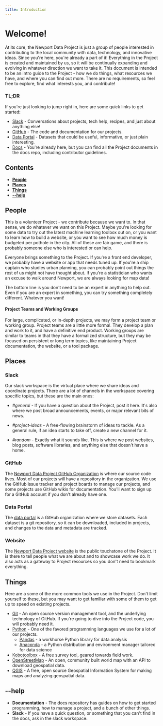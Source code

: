 ```yaml
---
title: Introduction
---
```




# Welcome!

At its core, the Newport Data Project is just a group of people interested in contributing to the local community with data, technology, and innovative ideas. Since you're here, you're already a part of it! Everything in the Project is created and maintained by us, so it will be continually expanding and evolving in whatever direction we want to take it. This document is intended to be an intro guide to the Project - how we do things, what resources we have, and where you can find out more. There are no requirements, so feel free to explore, find what interests you, and contribute!

### TL;DR

If you're just looking to jump right in, here are some quick links to get started:

* [Slack](https://newportdataproject.slack.com) - Conversations about projects, tech help, recipes, and just about anything else!
* [GitHub](https://github.com/newportdataproject) - The code and documentation for our projects.
* [Data Portal](http://portal.newportdataproject.org) - Datasets that could be useful, informative, or just plain interesting.
* [Docs](http://www.newportdataproject.org/docs) - You're already here, but you can find all the Project documents in the docs repo, including contributor guidelines.



## Contents

- [**People**](#people)
- [**Places**](#places)
- [**Things**](#things)
- [**--help**](#--help)



## People

This is a volunteer Project - we contribute because we want to. In that sense, we do whatever we want on this Project. Maybe you're looking for some data to try out the latest machine learning toolbox out on, or you want to learn how to build a website, or you want to see how much money is budgeted per pothole in the city. All of these are fair game, and there is probably someone else who is interested or can help.

Everyone brings something to the Project. If you're a front end developer, we probably have a website or app that needs tuned up. If you're a ship captain who studies urban planning, you can probably point out things the rest of us might not have thought about. If you're a statistician who wants an excuse to walk around Newport, we are always looking for map data! 

The bottom line is you don't need to be an expert in anything to help out. Even if you are an expert in something, you can try something completely different. Whatever you want!

#### Project Teams and Working Groups

For large, complicated, or in-depth projects, we may form a project team or working group. Project teams are a little more formal. They develop a plan and work to it, and have a definitive end product. Working groups are similar to teams in that they have a formalized structure, but they may be focused on persistent or long term topics, like maintaining Project documentation, the website, or a tool package.



## Places

### Slack

Our slack workspace is the virtual place where we share ideas and coordinate projects. There are a lot of channels in the workspace covering specific topics, but these are the main ones:

* *\#general* - If you have a question about the Project, post it here. It's also where we post broad announcements, events, or major relevant bits of news.


* *\#project-ideas* - A free-flowing brainstorm of ideas to tackle. As a general rule, if an idea starts to take off, create a new channel for it.
* *\#random* - Exactly what it sounds like. This is where we post websites, blog posts, software libraries, and anything else that doesn't have a home.

### GitHub

The [Newport Data Project GitHub Organization](https://github.com/newportdataproject) is where our source code lives. Most of our projects will have a repository in the organization. We use the GitHub issue tracker and project boards to manage our projects, and some projects use GitHub wikis for documentation. You'll want to sign up for a GitHub account if you don't already have one.

### Data Portal

The [data portal](https://github.com/newportdataportal) is a GitHub organization where we store datasets. Each dataset is a git repository, so it can be downloaded, included in projects, and changes to the data and metadata are tracked.

### Website

The [Newport Data Project website](http://www.newportdataproject.org) is the public touchstone of the Project. It is there to tell people what we are about and to showcase work we do. It also acts as a gateway to Project resources so you don't need to bookmark everything.



## Things

Here are a some of the more common tools we use in the Project. Don't limit yourself to these, but you may want to get familiar with some of them to get up to speed on existing projects.

* [Git](https://git-scm.com/) - An open source version management tool, and the underlying technology of GitHub. If you're going to dive into the Project code, you will probably need it.
* [Python](https://www.python.org) - One of the favored programming languages we use for a lot of our projects.
  * [Pandas](https://pandas.pydata.org/about.html) - a workhorse Python library for data analysis
  * [Anaconda](https://www.anaconda.com) - a Python distribution and environment manager tailored for data science
* [Kobotoolbox](https://www.kobotoolbox.org) - A free survey tool, geared towards field work. 
* [OpenStreetMap](http://openstreetmap.org) - An open, community built world map with an API to download geospatial data.
* [QGIS](https://www.qgis.org) - A free, open source Geospatial Information System for making maps and analyzing geospatial data.



## --help

* **Documentation** - The docs repository has guides on how to get started programming, how to manage a project, and a bunch of other things.
* **Slack** - If you have a quick question, or something that you can't find in the docs, ask in the slack workspace.

